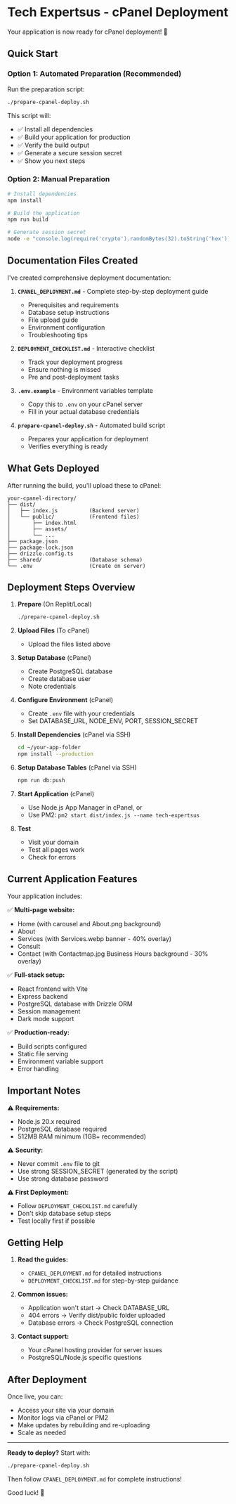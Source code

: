# Tech Expertsus - cPanel Deployment

Your application is now ready for cPanel deployment! 🚀

## Quick Start

### Option 1: Automated Preparation (Recommended)

Run the preparation script:

```bash
./prepare-cpanel-deploy.sh
```

This script will:
- ✅ Install all dependencies
- ✅ Build your application for production
- ✅ Verify the build output
- ✅ Generate a secure session secret
- ✅ Show you next steps

### Option 2: Manual Preparation

```bash
# Install dependencies
npm install

# Build the application
npm run build

# Generate session secret
node -e "console.log(require('crypto').randomBytes(32).toString('hex'))"
```

## Documentation Files Created

I've created comprehensive deployment documentation:

1. **`CPANEL_DEPLOYMENT.md`** - Complete step-by-step deployment guide
   - Prerequisites and requirements
   - Database setup instructions
   - File upload guide
   - Environment configuration
   - Troubleshooting tips

2. **`DEPLOYMENT_CHECKLIST.md`** - Interactive checklist
   - Track your deployment progress
   - Ensure nothing is missed
   - Pre and post-deployment tasks

3. **`.env.example`** - Environment variables template
   - Copy this to `.env` on your cPanel server
   - Fill in your actual database credentials

4. **`prepare-cpanel-deploy.sh`** - Automated build script
   - Prepares your application for deployment
   - Verifies everything is ready

## What Gets Deployed

After running the build, you'll upload these to cPanel:

```
your-cpanel-directory/
├── dist/
│   ├── index.js          (Backend server)
│   └── public/           (Frontend files)
│       ├── index.html
│       ├── assets/
│       └── ...
├── package.json
├── package-lock.json
├── drizzle.config.ts
├── shared/               (Database schema)
└── .env                  (Create on server)
```

## Deployment Steps Overview

1. **Prepare** (On Replit/Local)
   ```bash
   ./prepare-cpanel-deploy.sh
   ```

2. **Upload Files** (To cPanel)
   - Upload the files listed above

3. **Setup Database** (cPanel)
   - Create PostgreSQL database
   - Create database user
   - Note credentials

4. **Configure Environment** (cPanel)
   - Create `.env` file with your credentials
   - Set DATABASE_URL, NODE_ENV, PORT, SESSION_SECRET

5. **Install Dependencies** (cPanel via SSH)
   ```bash
   cd ~/your-app-folder
   npm install --production
   ```

6. **Setup Database Tables** (cPanel via SSH)
   ```bash
   npm run db:push
   ```

7. **Start Application** (cPanel)
   - Use Node.js App Manager in cPanel, or
   - Use PM2: `pm2 start dist/index.js --name tech-expertsus`

8. **Test**
   - Visit your domain
   - Test all pages work
   - Check for errors

## Current Application Features

Your application includes:

✅ **Multi-page website:**
- Home (with carousel and About.png background)
- About
- Services (with Services.webp banner - 40% overlay)
- Consult
- Contact (with Contactmap.jpg Business Hours background - 30% overlay)

✅ **Full-stack setup:**
- React frontend with Vite
- Express backend
- PostgreSQL database with Drizzle ORM
- Session management
- Dark mode support

✅ **Production-ready:**
- Build scripts configured
- Static file serving
- Environment variable support
- Error handling

## Important Notes

⚠️ **Requirements:**
- Node.js 20.x required
- PostgreSQL database required
- 512MB RAM minimum (1GB+ recommended)

⚠️ **Security:**
- Never commit `.env` file to git
- Use strong SESSION_SECRET (generated by the script)
- Use strong database password

⚠️ **First Deployment:**
- Follow `DEPLOYMENT_CHECKLIST.md` carefully
- Don't skip database setup steps
- Test locally first if possible

## Getting Help

1. **Read the guides:**
   - `CPANEL_DEPLOYMENT.md` for detailed instructions
   - `DEPLOYMENT_CHECKLIST.md` for step-by-step guidance

2. **Common issues:**
   - Application won't start → Check DATABASE_URL
   - 404 errors → Verify dist/public folder uploaded
   - Database errors → Check PostgreSQL connection

3. **Contact support:**
   - Your cPanel hosting provider for server issues
   - PostgreSQL/Node.js specific questions

## After Deployment

Once live, you can:
- Access your site via your domain
- Monitor logs via cPanel or PM2
- Make updates by rebuilding and re-uploading
- Scale as needed

---

**Ready to deploy?** Start with:
```bash
./prepare-cpanel-deploy.sh
```

Then follow `CPANEL_DEPLOYMENT.md` for complete instructions!

Good luck! 🎉
